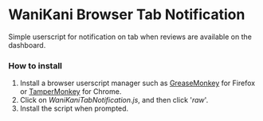 WaniKani Browser Tab Notification
===
Simple userscript for notification on tab when reviews are available on the dashboard.
### How to install
1. Install a browser userscript manager such as [GreaseMonkey](https://addons.mozilla.org/en-US/firefox/addon/greasemonkey/) for Firefox or [TamperMonkey](https://chrome.google.com/webstore/detail/tampermonkey/dhdgffkkebhmkfjojejmpbldmpobfkfo) for Chrome.
2. Click on *WaniKaniTabNotification.js*, and then click '*raw*'.
3. Install the script when prompted.
